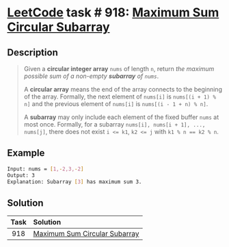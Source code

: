 # [LeetCode][leetcode] task # 918: [Maximum Sum Circular Subarray][task]

Description
-----------

> Given a **circular integer array** `nums` of length `n`,
> return _the maximum possible sum of a non-empty **subarray** of `nums`_.
> 
> A **circular array** means the end of the array connects to the beginning of the array.
> Formally, the next element of `nums[i]` is `nums[(i + 1) % n]`
> and the previous element of `nums[i]` is `nums[(i - 1 + n) % n]`.
> 
> A **subarray** may only include each element of the fixed buffer `nums` at most once.
> Formally, for a subarray `nums[i], nums[i + 1], ..., nums[j]`,
> there does not exist `i <= k1`, `k2 <= j` with `k1 % n == k2 % n`.

Example
-------

```sh
Input: nums = [1,-2,3,-2]
Output: 3
Explanation: Subarray [3] has maximum sum 3.
```

Solution
--------

| Task | Solution                                  |
|:----:|:------------------------------------------|
| 918  | [Maximum Sum Circular Subarray][solution] |


[leetcode]: <http://leetcode.com/>
[task]: <https://leetcode.com/problems/maximum-sum-circular-subarray/>
[solution]: <https://github.com/wellaxis/praxis-leetcode/blob/main/src/main/java/com/witalis/praxis/leetcode/task/h10/p918/option/Practice.java>
